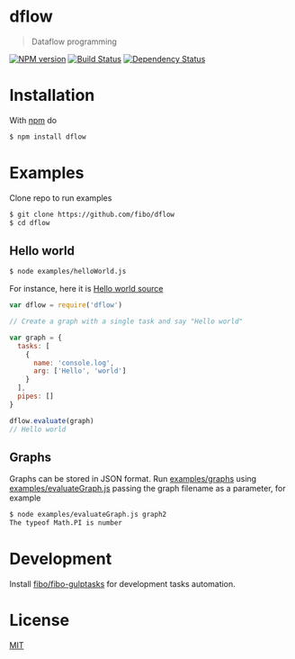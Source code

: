 # dflow

> Dataflow programming

[![NPM version](https://badge.fury.io/js/dflow.png)](http://badge.fury.io/js/dflow) [![Build Status](https://travis-ci.org/fibo/dflow.png?branch=master)](https://travis-ci.org//dflow.png?branch=master) [![Dependency Status](https://gemnasium.com/fibo/dflow.png)](https://gemnasium.com//dflow)

# Installation

With [npm](https://npmjs.org/) do

```bash
$ npm install dflow
```

# Examples

Clone repo to run examples

```bash
$ git clone https://github.com/fibo/dflow
$ cd dflow
```
## Hello world


```bash
$ node examples/helloWorld.js
```

For instance, here it is [Hello world source](https://github.com/fibo/dflow/blob/master/examples/helloWorld.js)

```js
var dflow = require('dflow')

// Create a graph with a single task and say "Hello world"

var graph = {
  tasks: [
    {
      name: 'console.log',
      arg: ['Hello', 'world']
    }
  ],
  pipes: []
}

dflow.evaluate(graph)
// Hello world
```

## Graphs

Graphs can be stored in JSON format. Run [examples/graphs](https://github.com/fibo/dflow/blob/master/examples/graphs)
using [examples/evaluateGraph.js](https://github.com/fibo/dflow/blob/master/examples/evaluateGraph.js) passing the graph filename as a parameter, for example

```bash
$ node examples/evaluateGraph.js graph2
The typeof Math.PI is number
```

# Development

Install [fibo/fibo-gulptasks][1] for development tasks automation.

# License

[MIT][2]

[1]: https://github.com/fibo/fibo-gulptasks
[2]: http://fibo.mit-license.org/

